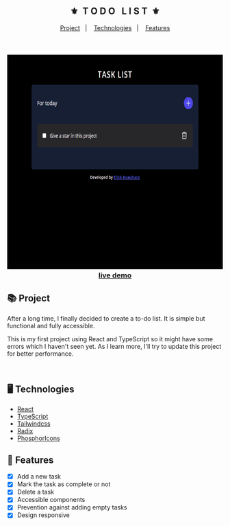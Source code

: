 <div align="center">
    <h2>⚜️&nbsp; T O D O &nbsp; L I S T &nbsp;⚜️</h2>
</div>

<p align="center">
    <a href="#-project">Project</a>&nbsp;&nbsp;&nbsp;|&nbsp;&nbsp;&nbsp;
    <a href="#-technologies">Technologies</a>&nbsp;&nbsp;&nbsp;|&nbsp;&nbsp;&nbsp;
    <a href="#-features">Features</a>
</p>

<br>

<h3 align="center">
    <img src="./.github/readme-gif.gif" alt="project gif" height="500px">
    <br>
    <a href="https://erickks.github.io/to-do-list-react/">live demo</a>
</h3>

## 📚 Project

<p>After a long time, I finally decided to create a to-do list. It is simple but functional and fully accessible.</p>
<p>This is my first project using React and TypeScript so it might have some errors which I haven't seen yet. As I learn more, I'll try to update this project for better performance.</p>

<br>

## 🖥 Technologies

- [React](https://reactjs.org/)
- [TypeScript](https://www.typescriptlang.org/)
- [Tailwindcss](https://tailwindcss.com/)
- [Radix](https://www.radix-ui.com/)
- [PhosphorIcons](https://phosphoricons.com/)
  <br>

## 🧾 Features

- [x] Add a new task
- [x] Mark the task as complete or not
- [x] Delete a task
- [x] Accessible components
- [x] Prevention against adding empty tasks
- [x] Design responsive
